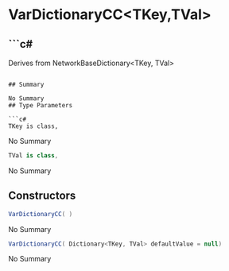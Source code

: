 # VarDictionaryCC<TKey,TVal>

## ```c#
Derives from NetworkBaseDictionary<TKey, TVal>
```

## Summary

No Summary
## Type Parameters

```c#
TKey is class, 
```
No Summary
```c#
TVal is class, 
```
No Summary
## Constructors

```c#
VarDictionaryCC( ) 
```
No Summary
```c#
VarDictionaryCC( Dictionary<TKey, TVal> defaultValue = null) 
```
No Summary
